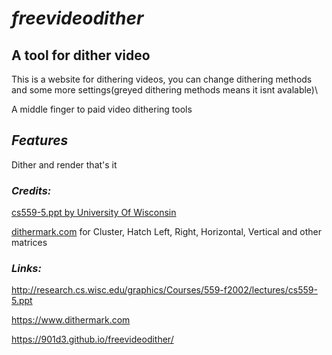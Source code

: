 # ***freevideodither***
## **A tool for dither video**

This is a website for dithering videos, you can change dithering methods and some more settings(greyed dithering methods means it isnt avalable)\

A middle finger to paid video dithering tools

## ***Features***

Dither and render that's it

### ***Credits:***
[cs559-5.ppt by University Of Wisconsin](http://research.cs.wisc.edu/graphics/Courses/559-f2002/lectures/cs559-5.ppt)

[dithermark.com](https://www.dithermark.com) for Cluster, Hatch Left, Right, Horizontal, Vertical and other matrices

### ***Links:***
http://research.cs.wisc.edu/graphics/Courses/559-f2002/lectures/cs559-5.ppt

https://www.dithermark.com

https://901d3.github.io/freevideodither/
